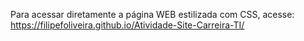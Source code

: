 Para acessar diretamente a página WEB estilizada com CSS, acesse: <https://filipefoliveira.github.io/Atividade-Site-Carreira-TI/>
